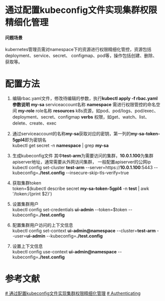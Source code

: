 # 通过配置kubeconfig文件实现集群权限精细化管理

#### 问题场景
kubernetes管理员需对namespace下的资源进行权限精细化管控，资源包括deployment、service、secret、
configmap、pod等，操作包括创建、删除、获取等。


# 配置方法
1. 编辑rbac.yaml文件，修改待编辑的参数，执行**kubectl apply -f rbac.yaml**<br>
**参数说明**
**my-sa**             serviceaccount名称
**namespace**    需进行权限管控的命名空间
**my-role**          role名称
**resources**       k8s资源，如pod、pod/logs、pod/exec、deployment、secret、configmap
**verbs**              权限，如get、watch、list、delete、create、exec

2. 通过serviceaccount的名称**my-sa**获取对应的密钥，第一列的**my-sa-token-5gpl4**即为密钥名<br>
kubectl get secret -n **namespace** | grep **my-sa**

3. 生成kubeconfig文件
其中**test-arm**为需要访问的集群，**10.0.1.100**为集群apiserver地址，通常需要从外网访问集群，
一般配置apiserver的公网ip<br>
kubectl config set-cluster **test-arm** --server=https://**10.0.1.100**:5443 --kubeconfig=**./test.config** --insecure-skip-tls-verify=true

4. 获取集群token<br>
token=$(kubectl describe secret **my-sa-token-5gpl4** -n **test** | awk '/token:/{print $2}')

5. 设置集群用户<br>
kubectl config set-credentials **ui-admin** --token=$token --kubeconfig=**./test.config**

6. 配置集群用户访问的上下文信息<br>
kubectl config set-context **ui-admin@namespace** --cluster=**test-arm** --user=**ui-admin** --kubeconfig=**./test.config**

7. 设置上下文信息<br>
kubectl config use-context **ui-admin@namespace** --kubeconfig=**./test.config**

# 参考文献
[# 通过配置kubeconfig文件实现集群权限精细化管理](https://support.huaweicloud.com/bestpractice-cce/cce_bestpractice_00221.html)
[# Authenticating](https://kubernetes.io/docs/reference/access-authn-authz/authentication/)